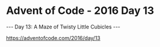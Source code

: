 # Advent of Code - 2016 Day 13

--- Day 13: A Maze of Twisty Little Cubicles ---

https://adventofcode.com/2016/day/13
